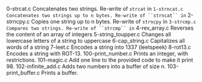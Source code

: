 0-strcat.c
Concatenates two strings. Re-write of ``strcat`` in ````
1-strncat.c
Concatenates two strings up to n bytes. Re-write of ``strncat`` in ````
2-strncpy.c
Copies one string up to n bytes. Re-write of ``strncpy`` in ````
3-strcmp.c
Compares two strings. Re-write of ``strcmp`` in ````
4-rev_array.c
Reverses the content of an array of integers
5-string_toupper.c
Changes all lowercase letters of a string to uppercase
6-cap_string.c
Capitalizes all words of a string
7-leet.c
Encodes a string into 1337 (leetspeek)
8-rot13.c
Encodes a string with ROT-13.
100-print_number.c
Prints an integer, with restrictions.
101-magic.c
Add one line to the provided code to make it print 98.
102-infinite_add.c
Adds two numbers into a buffer of size n.
103-print_buffer.c
Prints a buffer.
